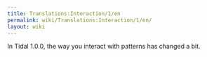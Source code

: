 ```yaml
---
title: Translations:Interaction/1/en
permalink: wiki/Translations:Interaction/1/en/
layout: wiki
---
```


In Tidal 1.0.0, the way you interact with patterns has changed a bit.
